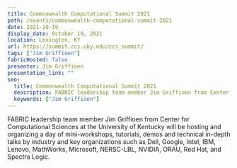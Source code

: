 ```yaml
---
title: Commonwealth Computational Summit 2021
path: /events/commonwealth-computational-summit-2021
date: 2021-10-19
display_date: October 19, 2021
location: Lexington, KY
url: https://summit.ccs.uky.edu/ccs_summit/
tags: ["Jim Griffioen"]
fabricHosted: false
presenter: Jim Griffioen
presentation_link: ""
seo:
  title: Commonwealth Computational Summit 2021
  description: FABRIC leadership team member Jim Griffioen from Center for Computational Sciences at the University of Kentucky will be hosting and organizing a day of mini-workshops, tutorials, demos and technical in-depth talks by industry and key organizations such as Dell, Google, Intel, IBM, Lenovo, MathWorks, Microsoft, NERSC-LBL, NVIDIA, ORAU, Red Hat, and Spectra Logic.
  keywords: ["Jim Griffioen"]
---
```


FABRIC leadership team member Jim Griffioen from Center for Computational Sciences at the University of Kentucky will be hosting and organizing a day of mini-workshops, tutorials, demos and technical in-depth talks by industry and key organizations such as Dell, Google, Intel, IBM, Lenovo, MathWorks, Microsoft, NERSC-LBL, NVIDIA, ORAU, Red Hat, and Spectra Logic.
